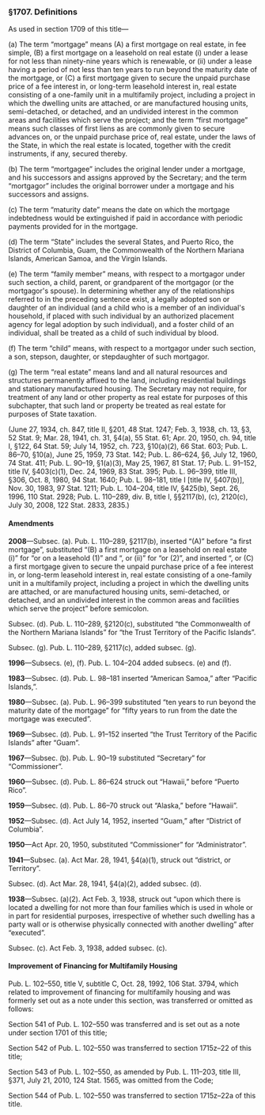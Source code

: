 ### §1707. Definitions ###

As used in section 1709 of this title—

(a) The term “mortgage” means (A) a first mortgage on real estate, in fee simple, (B) a first mortgage on a leasehold on real estate (i) under a lease for not less than ninety-nine years which is renewable, or (ii) under a lease having a period of not less than ten years to run beyond the maturity date of the mortgage, or (C) a first mortgage given to secure the unpaid purchase price of a fee interest in, or long-term leasehold interest in, real estate consisting of a one-family unit in a multifamily project, including a project in which the dwelling units are attached, or are manufactured housing units, semi-detached, or detached, and an undivided interest in the common areas and facilities which serve the project; and the term “first mortgage” means such classes of first liens as are commonly given to secure advances on, or the unpaid purchase price of, real estate, under the laws of the State, in which the real estate is located, together with the credit instruments, if any, secured thereby.

(b) The term “mortgagee” includes the original lender under a mortgage, and his successors and assigns approved by the Secretary; and the term “mortgagor” includes the original borrower under a mortgage and his successors and assigns.

(c) The term “maturity date” means the date on which the mortgage indebtedness would be extinguished if paid in accordance with periodic payments provided for in the mortgage.

(d) The term “State” includes the several States, and Puerto Rico, the District of Columbia, Guam, the Commonwealth of the Northern Mariana Islands, American Samoa, and the Virgin Islands.

(e) The term “family member” means, with respect to a mortgagor under such section, a child, parent, or grandparent of the mortgagor (or the mortgagor's spouse). In determining whether any of the relationships referred to in the preceding sentence exist, a legally adopted son or daughter of an individual (and a child who is a member of an individual's household, if placed with such individual by an authorized placement agency for legal adoption by such individual), and a foster child of an individual, shall be treated as a child of such individual by blood.

(f) The term “child” means, with respect to a mortgagor under such section, a son, stepson, daughter, or stepdaughter of such mortgagor.

(g) The term “real estate” means land and all natural resources and structures permanently affixed to the land, including residential buildings and stationary manufactured housing. The Secretary may not require, for treatment of any land or other property as real estate for purposes of this subchapter, that such land or property be treated as real estate for purposes of State taxation.

(June 27, 1934, ch. 847, title II, §201, 48 Stat. 1247; Feb. 3, 1938, ch. 13, §3, 52 Stat. 9; Mar. 28, 1941, ch. 31, §4(a), 55 Stat. 61; Apr. 20, 1950, ch. 94, title I, §122, 64 Stat. 59; July 14, 1952, ch. 723, §10(a)(2), 66 Stat. 603; Pub. L. 86–70, §10(a), June 25, 1959, 73 Stat. 142; Pub. L. 86–624, §6, July 12, 1960, 74 Stat. 411; Pub. L. 90–19, §1(a)(3), May 25, 1967, 81 Stat. 17; Pub. L. 91–152, title IV, §403(c)(1), Dec. 24, 1969, 83 Stat. 395; Pub. L. 96–399, title III, §306, Oct. 8, 1980, 94 Stat. 1640; Pub. L. 98–181, title I [title IV, §407(b)], Nov. 30, 1983, 97 Stat. 1211; Pub. L. 104–204, title IV, §425(b), Sept. 26, 1996, 110 Stat. 2928; Pub. L. 110–289, div. B, title I, §§2117(b), (c), 2120(c), July 30, 2008, 122 Stat. 2833, 2835.)

#### Amendments ####

**2008**—Subsec. (a). Pub. L. 110–289, §2117(b), inserted “(A)” before “a first mortgage”, substituted “(B) a first mortgage on a leasehold on real estate (i)” for “or on a leasehold (1)” and “, or (ii)” for “or (2)”, and inserted “, or (C) a first mortgage given to secure the unpaid purchase price of a fee interest in, or long-term leasehold interest in, real estate consisting of a one-family unit in a multifamily project, including a project in which the dwelling units are attached, or are manufactured housing units, semi-detached, or detached, and an undivided interest in the common areas and facilities which serve the project” before semicolon.

Subsec. (d). Pub. L. 110–289, §2120(c), substituted “the Commonwealth of the Northern Mariana Islands” for “the Trust Territory of the Pacific Islands”.

Subsec. (g). Pub. L. 110–289, §2117(c), added subsec. (g).

**1996**—Subsecs. (e), (f). Pub. L. 104–204 added subsecs. (e) and (f).

**1983**—Subsec. (d). Pub. L. 98–181 inserted “American Samoa,” after “Pacific Islands,”.

**1980**—Subsec. (a). Pub. L. 96–399 substituted “ten years to run beyond the maturity date of the mortgage” for “fifty years to run from the date the mortgage was executed”.

**1969**—Subsec. (d). Pub. L. 91–152 inserted “the Trust Territory of the Pacific Islands” after “Guam”.

**1967**—Subsec. (b). Pub. L. 90–19 substituted “Secretary” for “Commissioner”.

**1960**—Subsec. (d). Pub. L. 86–624 struck out “Hawaii,” before “Puerto Rico”.

**1959**—Subsec. (d). Pub. L. 86–70 struck out “Alaska,” before “Hawaii”.

**1952**—Subsec. (d). Act July 14, 1952, inserted “Guam,” after “District of Columbia”.

**1950**—Act Apr. 20, 1950, substituted “Commissioner” for “Administrator”.

**1941**—Subsec. (a). Act Mar. 28, 1941, §4(a)(1), struck out “district, or Territory”.

Subsec. (d). Act Mar. 28, 1941, §4(a)(2), added subsec. (d).

**1938**—Subsec. (a)(2). Act Feb. 3, 1938, struck out “upon which there is located a dwelling for not more than four families which is used in whole or in part for residential purposes, irrespective of whether such dwelling has a party wall or is otherwise physically connected with another dwelling” after “executed”.

Subsec. (c). Act Feb. 3, 1938, added subsec. (c).

#### Improvement of Financing for Multifamily Housing ####

Pub. L. 102–550, title V, subtitle C, Oct. 28, 1992, 106 Stat. 3794, which related to improvement of financing for multifamily housing and was formerly set out as a note under this section, was transferred or omitted as follows:

Section 541 of Pub. L. 102–550 was transferred and is set out as a note under section 1701 of this title;

Section 542 of Pub. L. 102–550 was transferred to section 1715z–22 of this title;

Section 543 of Pub. L. 102–550, as amended by Pub. L. 111–203, title III, §371, July 21, 2010, 124 Stat. 1565, was omitted from the Code;

Section 544 of Pub. L. 102–550 was transferred to section 1715z–22a of this title.